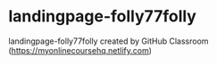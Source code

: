 # landingpage-folly77folly
landingpage-folly77folly created by GitHub Classroom
(https://myonlinecoursehq.netlify.com)
